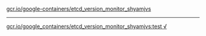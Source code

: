 [gcr.io/google-containers/etcd_version_monitor_shyamjvs](https://hub.docker.com/r/abcz/etcd_version_monitor_shyamjvs/tags/) 

----
[gcr.io/google_containers/etcd_version_monitor_shyamjvs:test √](https://hub.docker.com/r/abcz/etcd_version_monitor_shyamjvs/tags/)

